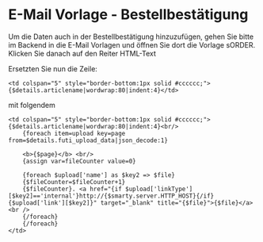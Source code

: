 # E-Mail Vorlage - Bestellbestätigung

Um die Daten auch in der Bestellbestätigung hinzuzufügen, gehen Sie bitte im Backend in die E-Mail Vorlagen und öffnen Sie dort die Vorlage sORDER. Klicken Sie danach auf den Reiter HTML-Text

Ersetzten Sie nun die Zeile:

```smarty
<td colspan="5" style="border-bottom:1px solid #cccccc;">{$details.articlename|wordwrap:80|indent:4}</td>
```

mit folgendem

```smarty
<td colspan="5" style="border-bottom:1px solid #cccccc;">{$details.articlename|wordwrap:80|indent:4}<br/>
    {foreach item=upload key=page from=$details.futi_upload_data|json_decode:1}

    <b>{$page}</b> <br/>
    {assign var=fileCounter value=0}

    {foreach $upload['name'] as $key2 => $file}
    {$fileCounter=$fileCounter+1}
    {$fileCounter}. <a href="{if $upload['linkType'][$key2]=='internal'}http://{$smarty.server.HTTP_HOST}{/if}{$upload['link'][$key2]}" target="_blank" title="{$file}">{$file}</a><br />
    {/foreach}
    {/foreach}
</td>
```
